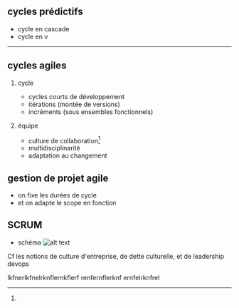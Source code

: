 ## cycles prédictifs

* cycle en cascade
* cycle en v 

---

## cycles agiles

1. cycle
   * cycles courts de développement
   * itérations (montée de versions)
   * incréments (sous ensembles fonctionnels)

2. équipe
   * culture de collaboration[^1]
   * multidisciplinarité
   * adaptation au changement


## gestion de projet agile

* on fixe les durées de cycle
* et on adapte le scope en fonction
## SCRUM

* schéma
![alt text](https://www.bocasay.com/wp-content/uploads/2022/02/Scrum-process-schema-FR-small.webp "SCRUM")

[^1]: 
  Cf les notions de culture d'entreprise, de dette culturelle,
  et de leadership devops


  lkfnerlkfnelrknflernkflerf renfernflerknf ernfelrknfrel
